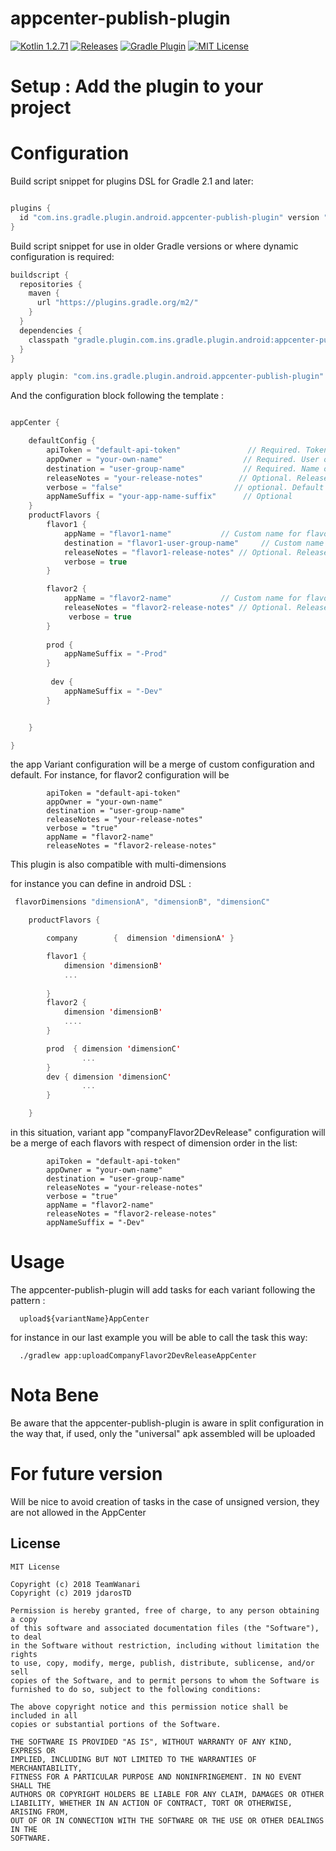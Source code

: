 # appcenter-publish-plugin

[![Kotlin 1.2.71](https://img.shields.io/badge/Kotlin-1.2.71-blue.svg)](http://kotlinlang.org)
[![Releases](https://img.shields.io/github/release/TeamWanari/appcenter-publish-plugin.svg)](https://github.com/TeamWanari/appcenter-publish-plugin/releases)
[![Gradle Plugin](https://img.shields.io/maven-metadata/v/https/plugins.gradle.org/m2/gradle/plugin/appcenter-publish-plugin/plugin/maven-metadata.xml.svg?label=Gradle%20Plugin&style=flat)](https://plugins.gradle.org/plugin/com.ins.gradle.plugin.android.appcenter-publish-plugin)
[![MIT License](https://img.shields.io/badge/license-MIT-green.svg)](https://github.com/jdarosTD/appcenter-publish-plugin/blob/master/LICENSE)

# Setup : Add the plugin to your project 

# Configuration
Build script snippet for plugins DSL for Gradle 2.1 and later:
```kotlin

plugins {
  id "com.ins.gradle.plugin.android.appcenter-publish-plugin" version "1.0"
}
```
Build script snippet for use in older Gradle versions or where dynamic configuration is required:
```kotlin
buildscript {
  repositories {
    maven {
      url "https://plugins.gradle.org/m2/"
    }
  }
  dependencies {
    classpath "gradle.plugin.com.ins.gradle.plugin.android:appcenter-publish-plugin:1.0"
  }
}

apply plugin: "com.ins.gradle.plugin.android.appcenter-publish-plugin"


```



And the configuration block following the template :
```kotlin

appCenter {

    defaultConfig {
        apiToken = "default-api-token"               // Required. Token generated on your AppCenter account
        appOwner = "your-own-name"                  // Required. User or Organization name who owns the App on AppCenter
        destination = "user-group-name"             // Required. Name of the Test Group on AppCenter
        releaseNotes = "your-release-notes"        // Optional. Release notes...
        verbose = "false"                         // optional. Default is false
        appNameSuffix = "your-app-name-suffix"      // Optional 
    }
    productFlavors {
        flavor1 {
            appName = "flavor1-name"           // Custom name for flavor 1 app (optional)
            destination = "flavor1-user-group-name"     // Custom name for flavor 1 group of users (optional)
            releaseNotes = "flavor1-release-notes" // Optional. Release notes for flavor1
            verbose = true
        }

        flavor2 {
            appName = "flavor2-name"           // Custom name for flavor 2 app (optional)
            releaseNotes = "flavor2-release-notes" // Optional. Release notes for flavor2
             verbose = true
        }
        
        prod {
            appNameSuffix = "-Prod"
        }
        
         dev {
            appNameSuffix = "-Dev"
        }


    }

}
```

the app Variant configuration will be a merge of custom configuration and default.
For instance, for flavor2 configuration will be

```
        apiToken = "default-api-token"               
        appOwner = "your-own-name"                  
        destination = "user-group-name"             
        releaseNotes = "your-release-notes"       
        verbose = "true"                     
        appName = "flavor2-name"    
        releaseNotes = "flavor2-release-notes" 

```


This plugin is also compatible with multi-dimensions

for instance you can define in android DSL : 

```kotlin
 flavorDimensions "dimensionA", "dimensionB", "dimensionC"

    productFlavors {

        company        {  dimension 'dimensionA' }

        flavor1 {
            dimension 'dimensionB'
            ...
          
        }
        flavor2 {
            dimension 'dimensionB'
            ....
        }

        prod  { dimension 'dimensionC' 
                ...
        }
        dev { dimension 'dimensionC'
                ...
        }

    }

```

in this situation, variant app "companyFlavor2DevRelease" configuration will be a merge of each flavors with respect of dimension order in the list: 

```
        apiToken = "default-api-token"               
        appOwner = "your-own-name"                  
        destination = "user-group-name"             
        releaseNotes = "your-release-notes"       
        verbose = "true"                     
        appName = "flavor2-name"    
        releaseNotes = "flavor2-release-notes" 
        appNameSuffix = "-Dev"

```

# Usage

The appcenter-publish-plugin will add tasks for each variant following the pattern : 

```
  upload${variantName}AppCenter
```

for instance in our last example you will be able to call the task this way: 

```
  ./gradlew app:uploadCompanyFlavor2DevReleaseAppCenter
```

# Nota Bene

Be aware that the appcenter-publish-plugin is aware in split configuration in the way that, if used, only the "universal" apk assembled will be uploaded

# For future version

Will be nice to avoid creation of tasks in the case of unsigned version, they are not allowed in the AppCenter

License
-------
```
MIT License

Copyright (c) 2018 TeamWanari
Copyright (c) 2019 jdarosTD

Permission is hereby granted, free of charge, to any person obtaining a copy
of this software and associated documentation files (the "Software"), to deal
in the Software without restriction, including without limitation the rights
to use, copy, modify, merge, publish, distribute, sublicense, and/or sell
copies of the Software, and to permit persons to whom the Software is
furnished to do so, subject to the following conditions:

The above copyright notice and this permission notice shall be included in all
copies or substantial portions of the Software.

THE SOFTWARE IS PROVIDED "AS IS", WITHOUT WARRANTY OF ANY KIND, EXPRESS OR
IMPLIED, INCLUDING BUT NOT LIMITED TO THE WARRANTIES OF MERCHANTABILITY,
FITNESS FOR A PARTICULAR PURPOSE AND NONINFRINGEMENT. IN NO EVENT SHALL THE
AUTHORS OR COPYRIGHT HOLDERS BE LIABLE FOR ANY CLAIM, DAMAGES OR OTHER
LIABILITY, WHETHER IN AN ACTION OF CONTRACT, TORT OR OTHERWISE, ARISING FROM,
OUT OF OR IN CONNECTION WITH THE SOFTWARE OR THE USE OR OTHER DEALINGS IN THE
SOFTWARE.
```
